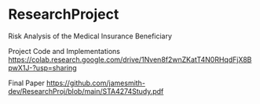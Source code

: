 # ResearchProject
Risk Analysis of the Medical Insurance Beneficiary 

Project Code and Implementations
https://colab.research.google.com/drive/1Nven8f2wnZKatT4N0RHqdFjX8BpwX1J-?usp=sharing

Final Paper
https://github.com/jamesmith-dev/ResearchProj/blob/main/STA4274Study.pdf

